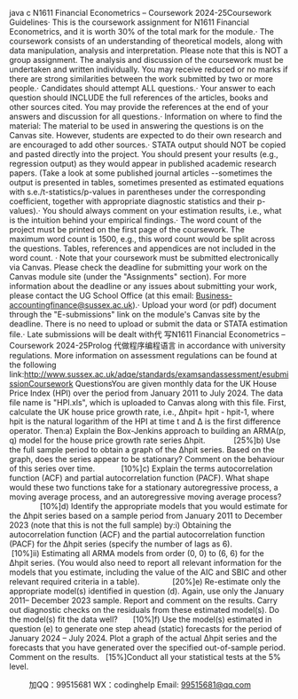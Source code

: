 java c
N1611 Financial Econometrics – Coursework
2024-25Coursework Guidelines· This is the coursework assignment for N1611 Financial Econometrics, and it is worth 30% of the total mark for the module.· The coursework consists of an understanding of theoretical models, along with data manipulation, analysis and interpretation. Please note that this is NOT a group assignment. The analysis and discussion of the coursework must be undertaken and written individually. You may receive reduced or no marks if there are strong similarities between the work submitted by two or more people.· Candidates should attempt ALL questions.· Your answer to each question should INCLUDE the full references of the articles, books and other sources cited. You may provide the references at the end of your answers and discussion for all questions.· Information on where to find the material: The material to be used in answering the questions is on the Canvas site. However, students are expected to do their own research and are encouraged to add other sources.· STATA output should NOT be copied and pasted directly into the project. You should present your results (e.g., regression output) as they would appear in published academic research papers. (Take a look at some published journal articles --sometimes the output is presented in tables, sometimes presented as estimated equations with s.e./t-statistics/p-values in parentheses under the corresponding coefficient, together with appropriate diagnostic statistics and their p-values).· You should always comment on your estimation results, i.e., what is the intuition behind your empirical findings.· The word count of the project must be printed on the first page of the coursework. The maximum word count is 1500, e.g., this word count would be split across the questions. Tables, references and appendices are not included in the word count.
· Note that your coursework must be submitted electronically via Canvas. Please check the deadline for submitting your work on the Canvas module site (under the "Assignments" section). For more information about the deadline or any issues about submitting your work, please contact the UG School Office (at this email:
Business-accountingfinance@sussex.ac.uk).· Upload your word (or pdf) document through the "E-submissions" link on the module's Canvas site by the deadline. There is no need to upload or submit the data or STATA estimation file.· Late submissions will be dealt with代 写N1611 Financial Econometrics – Coursework 2024-25Prolog
代做程序编程语言 in accordance with university regulations. More information on assessment regulations can be found at the following link:http://www.sussex.ac.uk/adqe/standards/examsandassessment/esubmissionCoursework QuestionsYou are given monthly data for the UK House Price Index (HPI) over the period from January 2011 to July 2024. The data file name is "HPI.xls", which is uploaded to Canvas along with this file. First, calculate the UK house price growth rate, i.e., ∆hpit= hpit - hpit-1, where hpit is the natural logarithm of the HPI at time t and ∆ is the first difference operator. Then:a) Explain the Box-Jenkins approach to building an ARMA(p, q) model for the house price growth rate series ∆hpit.             [25%]b) Use the full sample period to obtain a graph of the ∆hpit series. Based on the graph, does the series appear to be stationary? Comment on the behaviour of this series over time.            [10%]c) Explain the terms autocorrelation function (ACF) and partial autocorrelation function (PACF). What shape would these two functions take for a stationary autoregressive process, a moving average process, and an autoregressive moving average process?                  [10%]d) Identify the appropriate models that you would estimate for the ∆hpit series based on a sample period from January 2011 to December 2023 (note that this is not the full sample) by:i) Obtaining the autocorrelation function (ACF) and the partial autocorrelation function (PACF) for the ∆hpit series (specify the number of lags as 6).   [10%]ii) Estimating all ARMA models from order (0, 0) to (6, 6) for the ∆hpit series. (You would also need to report all relevant information for the models that you estimate, including the value of the AIC and SBIC and other relevant required criteria in a table).               [20%]e) Re-estimate only the appropriate model(s) identified in question (d). Again, use only the January 2011– December 2023 sample. Report and comment on the results. Carry out diagnostic checks on the residuals from these estimated model(s). Do the model(s) fit the data well?       [10%]f) Use the model(s) estimated in question (e) to generate one step ahead (static) forecasts for the period of January 2024 – July 2024. Plot a graph of the actual ∆hpit series and the forecasts that you have generated over the specified out-of-sample period. Comment on the results.   [15%]Conduct all your statistical tests at the 5% level.

         
加QQ：99515681  WX：codinghelp  Email: 99515681@qq.com
